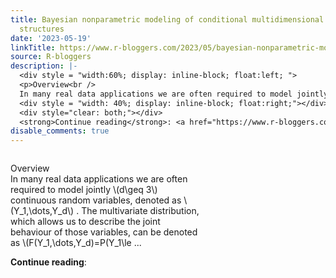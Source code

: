 ```yaml
---
title: Bayesian nonparametric modeling of conditional multidimensional dependence
  structures
date: '2023-05-19'
linkTitle: https://www.r-bloggers.com/2023/05/bayesian-nonparametric-modeling-of-conditional-multidimensional-dependence-structures/
source: R-bloggers
description: |-
  <div style = "width:60%; display: inline-block; float:left; ">
  <p>Overview<br />
  In many real data applications we are often required to model jointly \(d\geq 3\) continuous random variables, denoted as \(Y_1,\dots,Y_d\) . The multivariate distribution, which allows us to describe the joint behaviour of those variables, can be denoted as \(F(Y_1,\dots,Y_d)=P(Y_1\le ...</p></div>
  <div style = "width: 40%; display: inline-block; float:right;"></div>
  <div style="clear: both;"></div>
  <strong>Continue reading</strong>: <a href="https://www.r-bloggers.com/2023/05/bayesian-nonparametric-modeling-of-condi ...
disable_comments: true
---
```

<div style = "width:60%; display: inline-block; float:left; ">
<p>Overview<br />
In many real data applications we are often required to model jointly \(d\geq 3\) continuous random variables, denoted as \(Y_1,\dots,Y_d\) . The multivariate distribution, which allows us to describe the joint behaviour of those variables, can be denoted as \(F(Y_1,\dots,Y_d)=P(Y_1\le ...</p></div>
<div style = "width: 40%; display: inline-block; float:right;"></div>
<div style="clear: both;"></div>
<strong>Continue reading</strong>: <a href="https://www.r-bloggers.com/2023/05/bayesian-nonparametric-modeling-of-condi ...